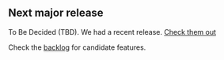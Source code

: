 ## Next major release

To Be Decided (TBD). We had a recent release. [Check them out](https://github.com/dotnet-architecture/eShopOnContainers/wiki/Release-notes)

Check the [backlog](Backlog) for candidate features.
